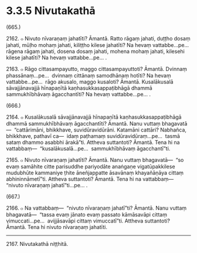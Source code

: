 

# 3.3.5 Nivutakathā




(665.)

2162\. ๐ Nivuto nīvaraṇaṃ jahatīti? Āmantā. Ratto rāgaṃ jahati, duṭṭho dosaṃ jahati, mūḷho mohaṃ jahati, kiliṭṭho kilese jahatīti? Na hevaṃ vattabbe…pe…  rāgena rāgaṃ jahati, dosena dosaṃ jahati, mohena mohaṃ jahati, kilesehi kilese jahatīti? Na hevaṃ vattabbe…pe… .

2163\. ๐ Rāgo cittasampayutto, maggo cittasampayuttoti? Āmantā. Dvinnaṃ phassānaṃ…pe…  dvinnaṃ cittānaṃ samodhānaṃ hotīti? Na hevaṃ vattabbe…pe…  rāgo akusalo, maggo kusaloti? Āmantā. Kusalākusalā sāvajjānavajjā hīnapaṇītā kaṇhasukkasappaṭibhāgā dhammā sammukhībhāvaṃ āgacchantīti? Na hevaṃ vattabbe…pe… .

(666.)

2164\. ๐ Kusalākusalā sāvajjānavajjā hīnapaṇītā kaṇhasukkasappaṭibhāgā dhammā sammukhībhāvaṃ āgacchantīti? Āmantā. Nanu vuttaṃ bhagavatā—  “cattārimāni, bhikkhave, suvidūravidūrāni. Katamāni cattāri? Nabhañca, bhikkhave, pathavī ca—  idaṃ paṭhamaṃ suvidūravidūraṃ…pe…  tasmā sataṃ dhammo asabbhi ārakā”ti. Attheva suttantoti? Āmantā. Tena hi na vattabbaṃ—  “kusalākusalā…pe…  sammukhībhāvaṃ āgacchantī”ti.

2165\. ๐ Nivuto nīvaraṇaṃ jahatīti? Āmantā. Nanu vuttaṃ bhagavatā—  “so evaṃ samāhite citte parisuddhe pariyodāte anaṅgaṇe vigatūpakkilese mudubhūte kammaniye ṭhite āneñjappatte āsavānaṃ khayañāṇāya cittaṃ abhininnāmetī”ti. Attheva suttantoti? Āmantā. Tena hi na vattabbaṃ—  “nivuto nīvaraṇaṃ jahatī”ti…pe… .

(667.)

2166\. ๐ Na vattabbaṃ—  “nivuto nīvaraṇaṃ jahatī”ti? Āmantā. Nanu vuttaṃ bhagavatā—  “tassa evaṃ jānato evaṃ passato kāmāsavāpi cittaṃ vimuccati…pe…  avijjāsavāpi cittaṃ vimuccatī”ti. Attheva suttantoti? Āmantā. Tena hi nivuto nīvaraṇaṃ jahatīti.

---

2167\. Nivutakathā niṭṭhitā.





